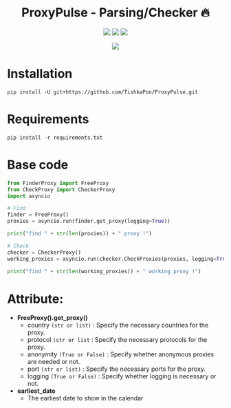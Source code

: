 <h1 align="center">ProxyPulse - Parsing/Checker 🔥</h1>
<p align="center">
<img src="https://img.shields.io/badge/made%20by-TishkaPon-blue.svg" >
<img src="https://img.shields.io/badge/python-3.12.8-green.svg">
<img src="https://badges.frapsoft.com/os/v1/open-source.svg?v=103" >
</p>

<p align="center">
<img src="https://media.giphy.com/media/lXUaP7DEl6AZfkKbyZ/giphy.gif">
</p>


# Installation
`pip install -U git+https://github.com/TishkaPon/ProxyPulse.git`

# Requirements
`pip install -r requirements.txt`

# Base code
```python
from FinderProxy import FreeProxy
from CheckProxy import CheckerProxy
import asyncio

# Find
finder = FreeProxy()
proxies = asyncio.run(finder.get_proxy(logging=True))

print("find " + str(len(proxies)) + " proxy !")

# Check
checker = CheckerProxy()
working_proxies = asyncio.run(checker.CheckProxies(proxies, logging=True))

print("find " + str(len(working_proxies)) + " working proxy !")
```

# Attribute:

- **FreeProxy().get_proxy()**
  - country `(str or list)` : Specify the necessary countries for the proxy.
  - protocol `(str or list` : Specify the necessary protocols for the proxy.
  - anonymity `(True or False)` : Specify whether anonymous proxies are needed or not.
  - port `(str or list)` : Specify the necessary ports for the proxy.
  - logging `(True or False)` : Specify whether logging is necessary or not.
- **earliest_date**
  - The earliest date to show in the calendar


